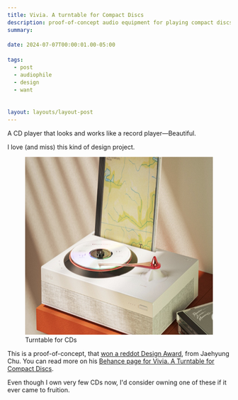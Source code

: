 ```yaml
---
title: Vivia. A turntable for Compact Discs
description: proof-of-concept audio equipment for playing compact discs like vinyl records
summary:

date: 2024-07-07T00:00:01.00-05:00

tags:
  - post
  - audiophile
  - design
  - want


layout: layouts/layout-post
---
```

A CD player that looks and works like a record player—Beautiful.

I love (and miss) this kind of design project.

<figure>
<img class="img-border" src="/img/ss-2024-07-07-vivia-turntable-for-cds.jpeg" alt="turntable for Cds" width="706" height="401" />
  <figcaption>Turntable for CDs</figcaption>
</figure>

This is a proof-of-concept, that <a href="https://www.red-dot.org/project/vivia-turntable-for-compact-discs-65882" title="">won a reddot Design Award</a>, from Jaehyung Chu. You can read more on his <a href="https://www.behance.net/gallery/173448165/Vivia-Turntable-for-Compact-Discs" title="">Behance page for Vivia. A Turntable for Compact Discs</a>.

Even though I own very few CDs now, I'd consider owning one of these if it ever came to fruition.